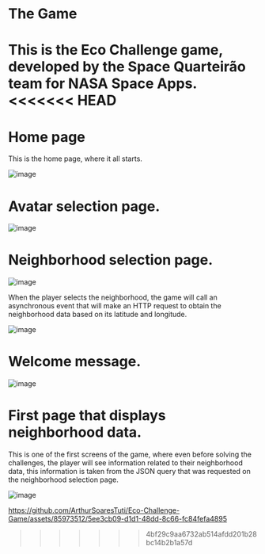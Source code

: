 # The Game
This is the Eco Challenge game, developed by the Space Quarteirão team for NASA Space Apps.
<<<<<<< HEAD
=======

# Home page
This is the home page, where it all starts.

![image](https://github.com/ArthurSoaresTuti/Eco-Challenge-Game/assets/85973512/4a650126-e6de-43e5-a2e8-d9d1b21dfa83)

# Avatar selection page.

![image](https://github.com/ArthurSoaresTuti/Eco-Challenge-Game/assets/85973512/3bf0b6d3-e45f-4720-bd94-702c34728c46)

# Neighborhood selection page.

![image](https://github.com/ArthurSoaresTuti/Eco-Challenge-Game/assets/85973512/033d1a25-e271-4be7-ad15-6b621ba902b1)

When the player selects the neighborhood, the game will call an asynchronous event that will make an HTTP request to obtain the neighborhood data based on its latitude and longitude.

![image](https://github.com/ArthurSoaresTuti/Eco-Challenge-Game/assets/85973512/eb4b0f0c-67ec-4f69-9b3a-09cb15a3fca6)

# Welcome message.
![image](https://github.com/ArthurSoaresTuti/Eco-Challenge-Game/assets/85973512/24771226-3085-422f-9c85-66c9a50e0a84)


# First page that displays neighborhood data.

This is one of the first screens of the game, where even before solving the challenges, the player will see information related to their neighborhood data, this information is taken from the JSON query that was requested on the neighborhood selection page.

![image](https://github.com/ArthurSoaresTuti/Eco-Challenge-Game/assets/85973512/fe651cfd-478c-45d5-961b-b72181742c12)



https://github.com/ArthurSoaresTuti/Eco-Challenge-Game/assets/85973512/5ee3cb09-d1d1-48dd-8c66-fc84fefa4895




>>>>>>> 4bf29c9aa6732ab514afdd201b28bc14b2b1a57d
